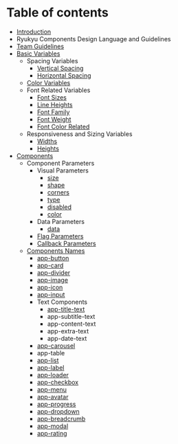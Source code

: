 # Table of contents

* [Introduction](README.md)
* Ryukyu Components Design Language and Guidelines
* [Team Guidelines](team-guidelines.md)
* [Basic Variables](basic-variables/README.md)
  * Spacing Variables
    * [Vertical Spacing](basic-variables/spacing-variables/vertical-spacing.md)
    * [Horizontal Spacing](basic-variables/spacing-variables/horizontal-spacing.md)
  * [Color Variables](basic-variables/color-variables.md)
  * Font Related Variables
    * [Font Sizes](basic-variables/font-related-variables/font-sizes.md)
    * [Line Heights](basic-variables/font-related-variables/line-heights.md)
    * [Font Family](basic-variables/font-related-variables/font-family.md)
    * [Font Weight](basic-variables/font-related-variables/font-weight.md)
    * [Font Color Related](basic-variables/font-related-variables/font-color-related.md)
  * Responsiveness and Sizing Variables
    * [Widths](basic-variables/responsiveness-and-sizing-variables/widths.md)
    * [Heights](basic-variables/responsiveness-and-sizing-variables/heights.md)
* [Components](components/README.md)
  * Component Parameters
    * Visual Parameters
      * [size](components/component-parameters-1/component-parameters/size.md)
      * [shape](components/component-parameters-1/component-parameters/shape.md)
      * [corners](components/component-parameters-1/component-parameters/corners.md)
      * [type](components/component-parameters-1/component-parameters/type.md)
      * [disabled](components/component-parameters-1/component-parameters/disabled.md)
      * [color](components/component-parameters-1/component-parameters/color.md)
    * Data Parameters
      * [data](components/component-parameters-1/component-parameters-data/data.md)
    * [Flag Parameters](components/component-parameters-1/component-parameters-functional.md)
    * [Callback Parameters](components/component-parameters-1/untitled-1.md)
  * [Components Names](components/components-names/README.md)
    * [app-button](components/components-names/ri-button.md)
    * [app-card](components/components-names/ri-card.md)
    * [app-divider](components/components-names/app-divider.md)
    * [app-image](components/components-names/ri-image.md)
    * [app-icon](components/components-names/app-icon.md)
    * [app-input](components/components-names/app-input.md)
    * Text Components
      * [app-title-text](components/components-names/text-components/ri-title-text.md)
      * app-subtitle-text
      * app-content-text
      * app-extra-text
      * app-date-text
    * [app-carousel](components/components-names/app-carousel.md)
    * app-table
    * [app-list](components/components-names/app-list.md)
    * [app-label](components/components-names/app-label.md)
    * [app-loader](components/components-names/app-loader.md)
    * [app-checkbox](components/components-names/app-checkbox.md)
    * [app-menu](components/components-names/app-menu.md)
    * [app-avatar](components/components-names/app-avatar.md)
    * [app-progress](components/components-names/app-progress.md)
    * [app-dropdown](components/components-names/app-dropdown.md)
    * [app-breadcrumb](components/components-names/app-breadcrumb.md)
    * [app-modal](components/components-names/app-modal.md)
    * [app-rating](components/components-names/app-rating.md)

